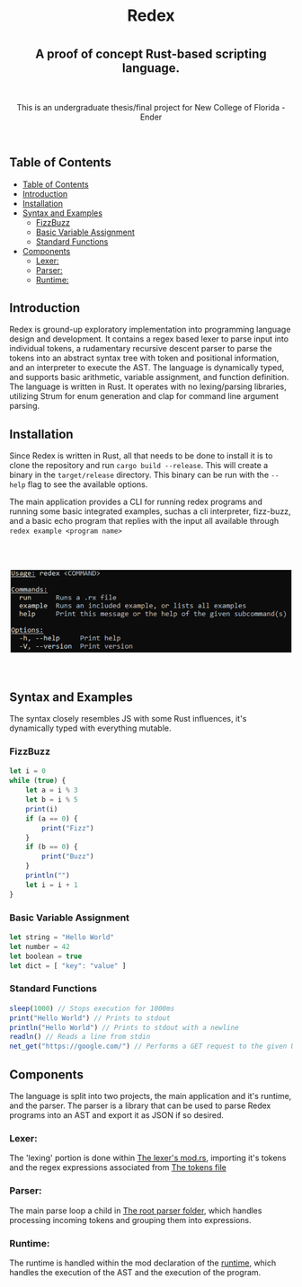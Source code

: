 <center>
    <h1>Redex<h1>
    <h2>A proof of concept Rust-based scripting language.</h2>
    <br>
    <p>
    This is an undergraduate thesis/final project for New College of Florida - Ender
    </p>
</center>

<br>

## Table of Contents
<div>

- [Table of Contents](#table-of-contents)
- [Introduction](#introduction)
- [Installation](#installation)
- [Syntax and Examples](#syntax-and-examples)
  - [FizzBuzz](#fizzbuzz)
  - [Basic Variable Assignment](#basic-variable-assignment)
  - [Standard Functions](#standard-functions)
- [Components](#components)
  - [Lexer:](#lexer)
  - [Parser:](#parser)
  - [Runtime:](#runtime)
</div>

## Introduction
Redex is ground-up exploratory implementation into programming language design and development. It contains a regex based lexer to parse input into individual tokens, a rudamentary recursive descent parser to parse the tokens into an abstract syntax tree with token and positional information, and an interpreter to execute the AST. The language is dynamically typed, and supports basic arithmetic, variable assignment, and function definition. The language is written in Rust. It operates with no lexing/parsing libraries, utilizing Strum for enum generation and clap for command line argument parsing.

## Installation
Since Redex is written in Rust, all that needs to be done to install it is to clone the repository and run `cargo build --release`. This will create a binary in the `target/release` directory. This binary can be run with the `--help` flag to see the available options.

The main application provides a CLI for running redex programs and running some basic integrated examples, suchas a cli interpreter, fizz-buzz, and a basic echo program that replies with the input all available through ``redex example <program name>``

<br><br>
<center>
<img src="./images/redex_cli.png" alt="Redex CLI" width="500"/>
</center>
<br><br>

## Syntax and Examples
The syntax closely resembles JS with some Rust influences, it's dynamically typed with everything mutable.

### FizzBuzz
```js
let i = 0
while (true) {
    let a = i % 3
    let b = i % 5
    print(i)
    if (a == 0) {
        print("Fizz")
    }
    if (b == 0) {
        print("Buzz")
    }
    println("")
    let i = i + 1
}
```

### Basic Variable Assignment
```js
let string = "Hello World"
let number = 42
let boolean = true
let dict = [ "key": "value" ]
```

### Standard Functions
```js
sleep(1000) // Stops execution for 1000ms
print("Hello World") // Prints to stdout
println("Hello World") // Prints to stdout with a newline
readln() // Reads a line from stdin
net_get("https://google.com/") // Performs a GET request to the given URL
```

## Components
The language is split into two projects, the main application and it's runtime, and the parser. The parser is a library that can be used to parse Redex programs into an AST and export it as JSON if so desired.

### Lexer:
The 'lexing' portion is done within [The lexer's mod.rs](parser/src/lexer/mod.rs), importing it's tokens and the regex expressions associated from [The tokens file](parser/src/types/token.rs)

### Parser:
The main parse loop a child in [The root parser folder](parser/src/parser.rs), which handles processing incoming tokens and grouping them into expressions.

### Runtime:
The runtime is handled within the mod declaration of the [runtime](src/runtime/mod.rs), which handles the execution of the AST and the execution of the program.